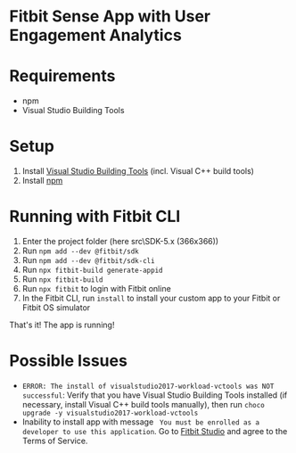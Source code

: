# Fitbit Sense App with User Engagement Analytics

# Requirements
* npm
* Visual Studio Building Tools

# Setup 
1. Install [Visual Studio Building Tools](https://visualstudio.microsoft.com/thank-you-downloading-visual-studio/?sku=BuildTools&rel=15) (incl. Visual C++ build tools)
2. Install [npm](https://www.npmjs.com/get-npm) 

# Running with Fitbit CLI
1. Enter the project folder (here src\SDK-5.x (366x366))
2. Run ```npm add --dev @fitbit/sdk```
3. Run ```npm add --dev @fitbit/sdk-cli```
4. Run ```npx fitbit-build generate-appid```
5. Run ```npx fitbit-build```
6. Run ```npx fitbit``` to login with Fitbit online
7. In the Fitbit CLI, run ```install``` to install your custom app to your Fitbit or Fitbit OS simulator

That's it! The app is running!

# Possible Issues
* ```ERROR: The install of visualstudio2017-workload-vctools was NOT successful```: 
Verify that you have Visual Studio Building Tools installed (if necessary, install Visual C++ build tools manually), then run ```choco upgrade -y visualstudio2017-workload-vctools```
* Inability to install app with message ``` You must be enrolled as a developer to use this application```. Go to [Fitbit Studio](https://studio.fitbit.com/) and agree to the Terms of Service. 